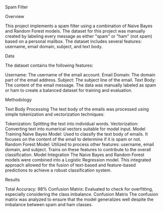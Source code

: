 Spam Filter

Overview

This project implements a spam filter using a combination of Naive Bayes and Random Forest models. The dataset for this project was manually created by labeling every message as either "spam" or "ham" (not spam) based on a personal mailbox. The dataset includes several features: username, email domain, subject, and text body.

Data

The dataset contains the following features:

Username: The username of the email account.
Email Domain: The domain part of the email address.
Subject: The subject line of the email.
Text Body: The content of the email message.
The data was manually labeled as spam or ham to create a balanced dataset for training and evaluation.

Methodology

Text Body Processing
The text body of the emails was processed using simple tokenization and vectorization techniques:

Tokenization: Splitting the text into individual words.
Vectorization: Converting text into numerical vectors suitable for model input.
Model Training
Naive Bayes Model:
Used to classify the text body of emails.
It focuses on the content of the email to determine if it is spam or not.
Random Forest Model:
Utilized to process other features: username, email domain, and subject.
Trains on these features to contribute to the overall classification.
Model Integration
The Naive Bayes and Random Forest models were combined into a Logistic Regression model. This integrated approach allowed for the fusion of text-based and feature-based predictions to achieve a robust classification system.

Results

Total Accuracy: 98%
Confusion Matrix: Evaluated to check for overfitting, especially considering the class imbalance.
Confusion Matrix
The confusion matrix was analyzed to ensure that the model generalizes well despite the imbalance between spam and ham classes.
